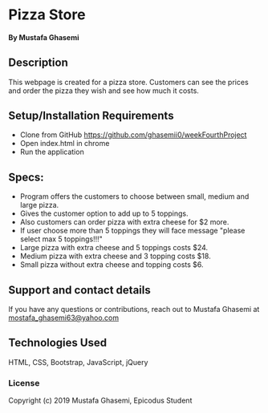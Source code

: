 # Pizza Store

#### By Mustafa Ghasemi

## Description

This webpage is created for a pizza store. Customers can see the prices and order the pizza they wish and see how much it costs.

## Setup/Installation Requirements

* Clone from GitHub https://github.com/ghasemii0/weekFourthProject
* Open index.html in chrome
* Run the application


## Specs:

* Program offers the customers to choose between small, medium and large pizza.
* Gives the customer option to add up to 5 toppings.
* Also customers can order pizza with extra cheese for $2 more.
* If user choose more than 5 toppings they will face message "please select max 5 toppings!!!"
* Large pizza with extra cheese and 5 toppings costs $24.
* Medium pizza with extra cheese and 3 topping costs $18.
* Small pizza without extra cheese and topping costs $6.

## Support and contact details

If you have any questions or contributions, reach out to Mustafa Ghasemi at mostafa_ghasemi63@yahoo.com

## Technologies Used

HTML, CSS, Bootstrap, JavaScript, jQuery

### License

Copyright (c) 2019 Mustafa Ghasemi, Epicodus Student
